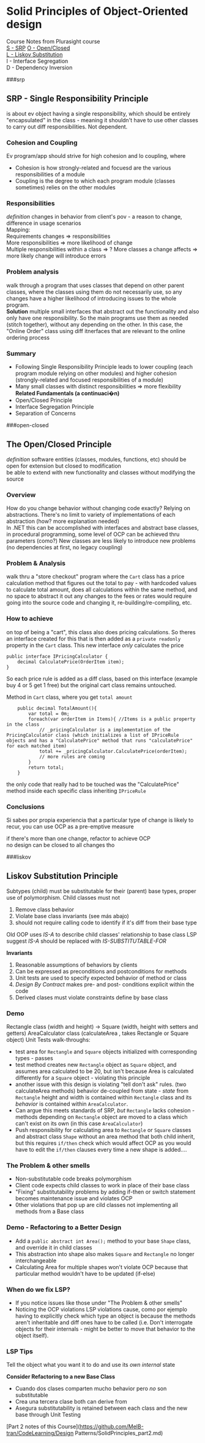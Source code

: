 # Solid Principles of Object-Oriented design    
Course Notes from Plurasight course  
[S - SRP](#srp)
[O - Open/Closed](#open-closed)  
[L - Liskov Substitution](#liskov)  
I - Interface Segregation  
D - Dependency Inversion

###srp
## SRP - Single Responsibility Principle 
is about ev object having a single responsibility, which should be entirely "encapsulated" in the class - meaning it shouldn't have to use other classes to carry out diff responsibilities. Not dependent.

### Cohesion and Coupling
Ev program/app should strive for high cohesion and lo coupling, where  
- Cohesion is how strongly-related and focuesd are the various responsibilities of a module
- Coupling is the degree to which each program module (classes sometimes) relies on the other modules

### Responsibilities
*definition* changes in behavior from client's pov - a reason to change, difference in usage scenarios  
Mapping:  
Requirements changes => responsibilities  
More responsibilities => more likelihood of change  
Multiple responsibilities within a class => ?
More classes a change affects => more likely change will introduce errors

### Problem analysis
walk through a program that uses classes that depend on other parent classes, where the classes using them do not necessarily use, so any changes have a higher likelihood of introducing issues to the whole program.  
**Solution** multiple small interfaces that abstract out the functionality and also only have one responsibility. So the main programs use them as needed (stitch together), without any depending on the other. In this case, the "Online Order" class using diff itnerfaces that are relevant to the online ordering process

### Summary
- Following Single Responsibility Principle leads to lower coupling (each program module relying on other modules) and higher cohesion (strongly-related and focused responsibilities of a module)  
- Many small classes with distinct responsibilities => more flexibility
**Related Fundamentals (a continuaci�n)**
- Open/Closed Principle
- Interface Segregation Principle
- Separation of Concerns

###open-closed
## The Open/Closed Principle
*definition* software entities (classes, modules, functions, etc) should be open for extension but closed to  modification  
be able to extend with new functionality and classes without modifying the source 

### Overview
How do you change behavior without changing code exactly? Relying on abstractions. There's no limit to variety of implementations of each abstraction (how? more explanation needed)  
In .NET this can be accomplished with interfaces and abstract base classes, in procedural programming, some level of OCP can be achieved thru parameters (como?)
New classes are less likely to introduce new problems (no dependencies at first, no legacy coupling)
### Problem & Analysis
walk thru a "store checkout" program where the `Cart` class has a price calculation method that figures out the total to pay - with hardcoded values to calculate total amount, does all calculations within the same method, and no space to abstract it out
any changes to the fees or rates would require going into the source code and changing it, re-building/re-compiling, etc.  

### How to achieve
on top of being a "cart", this class also does pricing calculations. So theres an interface created for this that is then added as a `private readonly` property in the `Cart` class. This new interface *only* calculates the price 
```
public interface IPricingCalculator {
    decimal CalculatePrice(OrderItem item);
}
```
So each price rule is added as a diff class, based on this interface (example buy 4 or 5 get 1 free) but the original cart class remains untouched. 

Method in `Cart` class, where you get `total amount`  
```
    public decimal TotalAmount(){
        var total = 0m;
        foreach(var orderItem in Items){ //Items is a public property in the class
            // _pricingCalculator is a implementation of the PricingCalculator class (which initializes a list of IPriceRule objects and has a "CalculatePrice" method that runs "calculatePrice" for each matched item)
            total += _pricingCalculator.CalculatePrice(orderItem);
            // more rules are coming
        }
        return total;
    }
```
the only code that really had to be touched was the "CalculatePrice" method inside each specific class inheriting `IPriceRule`

### Conclusions
Si sabes por propia experiencia that a particular type of change is likely to recur, you can use OCP as a pre-emptive measure  

if there's more than one change, refactor to achieve OCP  
no design can be closed to all changes tho

###liskov
## Liskov Substitution Principle
Subtypes (child) must be substitutable for their (parent) base types, proper use of polymorphism. 
Child classes must not  
1. Remove class behavior  
2. Violate base class invariants (see más abajo)
3. should not require calling code to identify if it's diff from their base type

Old OOP uses *IS-A* to describe child classes' relationship to base class
LSP suggest *IS-A* should be replaced with *IS-SUBSTITUTABLE-FOR* 

**Invariants**
1. Reasonable assumptions of behaviors by clients
2. Can be expressed as preconditions and postconditions for methods
3. Unit tests are used to specify expected behavior of method or class 
4. *Design By Contract* makes pre- and post- conditions explicit within the code
5. Derived clases must violate constraints define by base class 

### Demo
Rectangle class (width and height) -> Square (width, height with setters and getters)
AreaCalculator class (calculateArea , takes Rectangle or Square object)
Unit Tests walk-throughs:
- test area for `Rectangle` and `Square` objects initialized with corresponding types - passes
- test method creates new `Rectangle` object as `Square` object, and assumes area calculated to be 20, but isn't because Area is calculated differently for a `Square` object - violating this principle
- another issue with this design is violating "tell don't ask" rules. (two calculateArea methods) behavior de-coupled from state - *state* from `Rectangle` height and width is contained within `Rectangle` class and its *behavior* is contained within `AreaCalculator`. 
- Can argue this meets standards of SRP, *but* `Rectangle` lacks cohesion - methods depending on `Rectangle` object are moved to a class which can't exist on its own (in this case `AreaCalculator`)
- Push responsibility for calculating area to `Rectangle` or `Square` classes and abstract class `Shape` without an area method that both child inherit, but this requires `if/then` check which would affect OCP as you would have to edit the `if/then` clauses every time a new shape is added....

### The Problem & other smells
- Non-substitutable code breaks polymorphism
- Client code expects child classes to work in place of their base class
- "Fixing" substitutability problems by adding if-then or switch statement becomes maintenance issue and violates OCP
- 0ther violations that pop up are cild classes not implementing all methods from a Base class

### Demo - Refactoring to a Better Design 
- Add a `public abstract int Area();` method to your base `Shape` class, and override it in child classes
- This abstraction into shape also makes `Square` and `Rectangle` no longer interchangeable
- Calculating Area for multiple shapes won't violate OCP because that particular method wouldn't have to be updated (if-else)
### When do we fix LSP?
- If you notice issues like those under "The Problem & other smells"
- Noticing the OCP violations LSP violations cause, como por ejemplo having to explicitly check which type an object is because the methods aren't inheritable and diff ones have to be called (i.e. Don't interrogate objects for their internals - might be better to move that behavior to the object itself). 
### LSP Tips
Tell the object what you want it to do and use its *own internal* state 

**Consider Refactoring to a new Base Class**  
- Cuando dos clases comparten mucho behavior pero *no* son substitutable  
- Crea una tercera clase both can derive from  
- Asegura substitutability is retained between each class and the new base through Unit Testing  

[Part 2 notes of this Course](https://github.com/MelB-tran/CodeLearning/Design Patterns/SolidPrinciples_part2.md)
